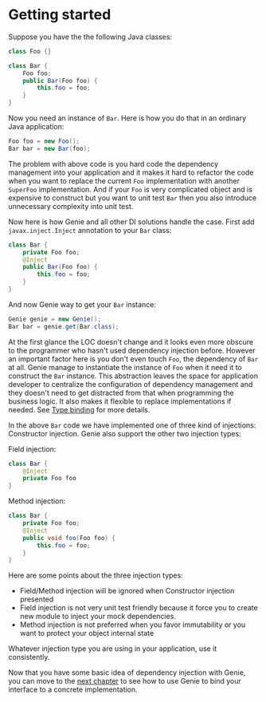 # Getting started

Suppose you have the the following Java classes:

```java
class Foo {}

class Bar {
	Foo foo;
	public Bar(Foo foo) {
		this.foo = foo;
	}
}
```

Now you need an instance of `Bar`. Here is how you do that in an ordinary Java application:

```java
Foo foo = new Foo();
Bar bar = new Bar(foo);
```

The problem with above code is you hard code the dependency management into your application and it makes it hard to refactor the code when you want to replace the current `Foo` implementation with another `SuperFoo` implementation. And if your `Foo` is very complicated object and is expensive to construct but you want to unit test `Bar` then you also introduce unnecessary complexity into unit test.

Now here is how Genie and all other DI solutions handle the case. First add `javax.inject.Inject` annotation to your `Bar` class:

```java
class Bar {
	private Foo foo;
	@Inject
	public Bar(Foo foo) {
		this.foo = foo;
	}
}
```

And now Genie way to get your `Bar` instance:

```java
Genie genie = new Genie();
Bar bar = genie.get(Bar.class);
```

At the first glance the LOC doesn't change and it looks even more obscure to the programmer who hasn't used dependency injection before. However an important factor here is you don't even touch `Foo`, the dependency of `Bar` at all. Genie manage to instantiate the instance of `Foo` when it need it to construct the `Bar` instance. This abstraction leaves the space for application developer to centralize the configuration of dependency management and they doesn't need to get distracted from that when programming the business logic. It also makes it flexible to replace implementations if needed. See [Type binding](type_binding.md) for more details.

In the above `Bar` code we have implemented one of three kind of injections: Constructor injection. Genie also support the other two injection types:

Field injection:

```java
class Bar {
	@Inject
	private Foo foo
}
```

Method injection:

```java
class Bar {
	private Foo foo;
	@Inject
	public void foo(Foo foo) {
		this.foo = foo;
	}
}
```

Here are some points about the three injection types:

* Field/Method injection will be ignored when Constructor injection presented
* Field injection is not very unit test friendly because it force you to create new module to inject your mock dependencies.
* Method injection is not preferred when you favor immutability or you want to protect your object internal state

Whatever injection type you are using in your application, use it consistently. 

Now that you have some basic idea of dependency injection with Genie, you can move to the [next chapter](type_binding.md) to see how to use Genie to bind your interface to a concrete implementation.


